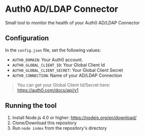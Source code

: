 # Auth0 AD/LDAP Connector

Small tool to monitor the health of your Auth0 AD/LDAP Connector

## Configuration

In the `config.json` file, set the following values:

 - `AUTH0_DOMAIN`: Your Auth0 account.
 - `AUTH0_GLOBAL_CLIENT_ID`: Your Global Client Id
 - `AUTH0_GLOBAL_CLIENT_SECRET`: Your Global Client Secret
 - `AUTH0_CONNECTION`: Name of your AD/LDAP Connection

> You can get your Global Client Id/Secret here: https://auth0.com/docs/api/v1

## Running the tool

 1. Install Node.js 4.0 or higher: https://nodejs.org/en/download/
 2. Clone/Download this repository
 3. Run `node index` from the repository's directory

